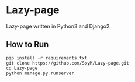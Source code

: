 # Lazy-page
Lazy-page written in Python3 and Django2.

## How to Run
```shell
pip install -r requirements.txt
git clone https://github.com/SoyM/Lazy-page.git
cd Lazy-page
python manage.py runserver
```